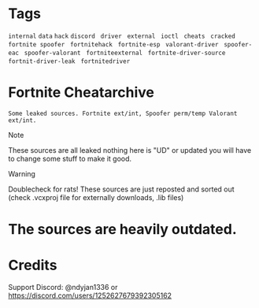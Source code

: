 
# Tags
```internal```
```data```
```hack```
```discord ```
```driver ```
```external ```
```ioctl ```
```cheats ```
```cracked ```
```fortnite spoofer ```
```fortnitehack ```
```fortnite-esp ```
```valorant-driver ```
```spoofer-eac ```
```spoofer-valorant ```
```fortniteexternal ```
```fortnite-driver-source ```
```fortnit-driver-leak ```
```fortnitedriver```

# Fortnite Cheatarchive

```
Some leaked sources. Fortnite ext/int, Spoofer perm/temp Valorant ext/int.
```
> [!Note]
> These sources are all leaked nothing here is "UD" or updated you will have to change some stuff to make it good.
 
> [!Warning]
> Doublecheck for rats! These sources are just reposted and sorted out (check .vcxproj file for externally downloads, .lib files)

# The sources are heavily outdated.



# Credits 

Support Discord: @ndyjan1336 or https://discord.com/users/1252627679392305162









